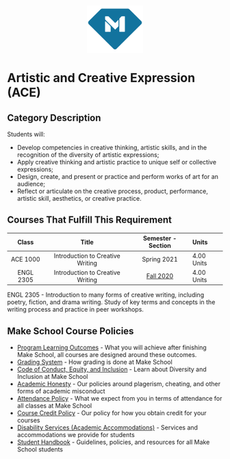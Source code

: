 <p align="center">
  <a href="https://www.makeschool.com">
      <img alt="Make School Logo" src="./Web/logo-icononly.svg" height="110">
  </a>
</p>

# Artistic and Creative Expression (ACE) 

## Category Description

Students will:

- Develop competencies in creative thinking, artistic skills, and in the recognition of the diversity of artistic expressions;
- Apply creative thinking and artistic practice to unique self or collective expressions;
- Design, create, and present or practice and perform works of art for an audience;
- Reflect or articulate on the creative process, product, performance, artistic skill, aesthetics, or creative practice.

## Courses That Fulfill This Requirement

| Class |          Title          |       Semester - Section       | Units |
|:-----:|:----------------------:|:---------------------------:|:--------|
|  ACE 1000 |  Introduction to Creative Writing | Spring 2021 | 4.00 Units |
|  ENGL 2305 |  Introduction to Creative Writing | [Fall 2020] | 4.00 Units |

ENGL 2305 - Introduction to many forms of creative writing, including poetry, fiction, and drama writing. Study of key terms and concepts in the writing process and practice in peer workshops.


[Fall 2020]:https://drive.google.com/file/d/12Rr519vNsswUSNV0qWy6TTzoD0wil1y5/view?usp=sharing


## Make School Course Policies

- [Program Learning Outcomes](https://make.sc/program-learning-outcomes) - What you will achieve after finishing Make School, all courses are designed around these outcomes.
- [Grading System](https://make.sc/grading-system) - How grading is done at Make School
- [Code of Conduct, Equity, and Inclusion](https://make.sc/code-of-conduct) - Learn about Diversity and Inclusion at Make School
- [Academic Honesty](https://make.sc/academic-honesty-policy) - Our policies around plagerism, cheating, and other forms of academic misconduct
- [Attendance Policy](https://make.sc/attendance-policy) - What we expect from you in terms of attendance for all classes at Make School
- [Course Credit Policy](https://make.sc/course-credit-policy) - Our policy for how you obtain credit for your courses
- [Disability Services (Academic Accommodations)](https://make.sc/disability-services) - Services and accommodations we provide for students
- [Student Handbook](https://make.sc/student-handbook) - Guidelines, policies, and resources for all Make School students
